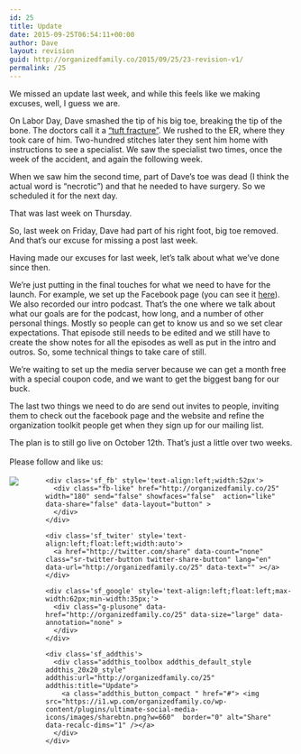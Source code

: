 ```yaml
---
id: 25
title: Update
date: 2015-09-25T06:54:11+00:00
author: Dave
layout: revision
guid: http://organizedfamily.co/2015/09/25/23-revision-v1/
permalink: /25
---
```

We missed an update last week, and while this feels like we making excuses, well, I guess we are.

On Labor Day, Dave smashed the tip of his big toe, breaking the tip of the bone. The doctors call it a [&#8220;tuft fracture&#8221;](https://www.google.com/search?q=tuft%20fracture). We rushed to the ER, where they took care of him. Two-hundred stitches later they sent him home with instructions to see a specialist. We saw the specialist two times, once the week of the accident, and again the following week.

When we saw him the second time, part of Dave&#8217;s toe was dead (I think the actual word is &#8220;necrotic&#8221;) and that he needed to have surgery. So we scheduled it for the next day.

That was last week on Thursday.

So, last week on Friday, Dave had part of his right foot, big toe removed. And that&#8217;s our excuse for missing a post last week.

Having made our excuses for last week, let&#8217;s talk about what we&#8217;ve done since then.

We&#8217;re just putting in the final touches for what we need to have for the launch. For example, we set up the Facebook page (you can see it [here](https://www.facebook.com/OrganizedFamily)). We also recorded our intro podcast. That&#8217;s the one where we talk about what our goals are for the podcast, how long, and a number of other personal things. Mostly so people can get to know us and so we set clear expectations. That episode still needs to be edited and we still have to create the show notes for all the episodes as well as put in the intro and outros. So, some technical things to take care of still.

We&#8217;re waiting to set up the media server because we can get a month free with a special coupon code, and we want to get the biggest bang for our buck.

The last two things we need to do are send out invites to people, inviting them to check out the facebook page and the website and refine the organization toolkit people get when they sign up for our mailing list.

The plan is to still go live on October 12th. That&#8217;s just a little over two weeks.

<div class='sfsi_Sicons' style='width: 100%; display: inline-block; vertical-align: middle; text-align:left'>
  <div style='margin:0px 8px 0px 0px; line-height: 24px'>
    <span>Please follow and like us:</span>
  </div>
  
  <div class='sfsi_socialwpr'>
    <div class='sf_subscrbe' style='text-align:left;float:left;width:64px'>
      <a href="http://www.specificfeeds.com/widget/emailsubscribe/MTc5ODgx/OA==/" target="_blank"><img src="https://i2.wp.com/organizedfamily.co/wp-content/plugins/ultimate-social-media-icons/images/follow_subscribe.png?w=660" data-recalc-dims="1" /></a>
    </div>
    
    <div class='sf_fb' style='text-align:left;width:52px'>
      <div class="fb-like" href="http://organizedfamily.co/25" width="180" send="false" showfaces="false"  action="like" data-share="false" data-layout="button" >
      </div>
    </div>
    
    <div class='sf_twiter' style='text-align:left;float:left;width:auto'>
      <a href="http://twitter.com/share" data-count="none" class="sr-twitter-button twitter-share-button" lang="en" data-url="http://organizedfamily.co/25" data-text="" ></a>
    </div>
    
    <div class='sf_google' style='text-align:left;float:left;max-width:62px;min-width:35px;'>
      <div class="g-plusone" data-href="http://organizedfamily.co/25" data-size="large" data-annotation="none" >
      </div>
    </div>
    
    <div class='sf_addthis'>
      <div class="addthis_toolbox addthis_default_style addthis_20x20_style" addthis:url="http://organizedfamily.co/25" addthis:title="Update">
        <a class="addthis_button_compact " href="#"> <img src="https://i1.wp.com/organizedfamily.co/wp-content/plugins/ultimate-social-media-icons/images/sharebtn.png?w=660"  border="0" alt="Share" data-recalc-dims="1" /></a>
      </div>
    </div>
  </div>
</div>